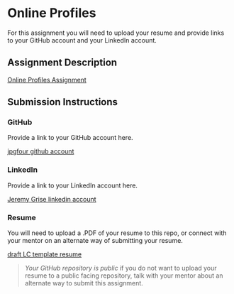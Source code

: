 # Online Profiles
For this assignment you will need to upload your resume and provide links to your GitHub account and your LinkedIn account.

## Assignment Description
[Online Profiles Assignment](https://education.launchcode.org/liftoff/modules/assignments/online-profiles)

## Submission Instructions
 
### GitHub
Provide a link to your GitHub account here.

[jpgfour github account](https://github.com/jpgfour)
 
### LinkedIn
Provide a link to your LinkedIn account here.

[Jeremy Grise linkedin account](https://www.linkedin.com/in/jeremy-grise-stl-regops/)

### Resume
You will need to upload a .PDF of your resume to this repo, or connect with your mentor on an alternate way of submitting your resume.

[draft LC template resume](https://github.com/jpgfour/liftoff-assignments/blob/master/JPG%20LC%20RESUME%20FROM%20NE_ND%20TEMPLATE.pdf)

> *Your GitHub repository is public* if you do not want to upload your resume to a public facing repository, talk with your mentor about an alternate way to submit this assignment.
